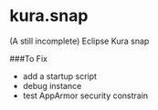 # kura.snap
(A still incomplete) Eclipse Kura snap

###To Fix

- add a startup script
- debug instance
- test AppArmor security constrain
